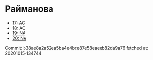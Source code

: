 # Райманова
- [17: AC](17.md)
- [18: AC](18.md)
- [19: NA](19.md)
- [20: NA](20.md)

Commit: b38ae8a2a52ea5ba4e4bce87e58eaeeb82da9a76
 fetched at: 20201015-134744

